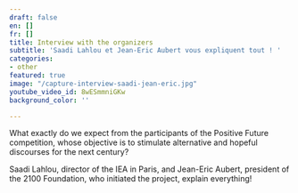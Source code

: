 ```yaml
---
draft: false
en: []
fr: []
title: Interview with the organizers
subtitle: 'Saadi Lahlou et Jean-Eric Aubert vous expliquent tout ! '
categories:
- other
featured: true
image: "/capture-interview-saadi-jean-eric.jpg"
youtube_video_id: 8wESmmniGKw
background_color: ''

---
```

What exactly do we expect from the participants of the Positive Future competition, whose objective is to stimulate alternative and hopeful discourses for the next century?

Saadi Lahlou, director of the IEA in Paris, and Jean-Eric Aubert, president of the 2100 Foundation, who initiated the project, explain everything!